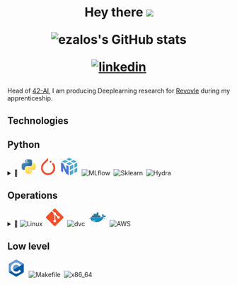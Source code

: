 
<h1 align="center">
  Hey there
  <img src="https://media.giphy.com/media/hvRJCLFzcasrR4ia7z/giphy.gif" width="30px"/>

![ezalos's GitHub stats](https://github-readme-stats.vercel.app/api?username=ezalos&show_icons=true&theme=tokyonight)

[<img src='https://cdn.jsdelivr.net/npm/simple-icons@3.0.1/icons/linkedin.svg' alt='linkedin' height='40'>](https://www.linkedin.com/in/louis-d-7b3610203/)

</h1>

Head of [42-AI](https://github.com/42-AI), I am producing Deeplearning research for [Revovle](https://revolve.team/) during my apprenticeship.



## Technologies

<h2>
  Python
</h2>
<details>
  <summary>
		🚀
		<!-- <br/> -->
		<img src="https://raw.githubusercontent.com/devicons/devicon/1119b9f84c0290e0f0b38982099a2bd027a48bf1/icons/python/python-original.svg" title="Python" alt="Python" width="40" height="40"/>
		<!-- <br/> -->
		<img src="https://raw.githubusercontent.com/devicons/devicon/1119b9f84c0290e0f0b38982099a2bd027a48bf1/icons/pytorch/pytorch-original.svg" title="Pytotch" alt="Pytotch" width="40" height="40"/>&nbsp;
		<img src="https://raw.githubusercontent.com/devicons/devicon/1119b9f84c0290e0f0b38982099a2bd027a48bf1/icons/numpy/numpy-original.svg" title="Numpy" alt="Numpy" width="40" height="40"/>&nbsp;
  		<img src="https://mlflow.org/images/MLflow-logo-final-white-TM.png" title="MLflow" alt="MLflow" height="40"/>&nbsp;
		<img src="https://scikit-learn.org/stable/_static/scikit-learn-logo-small.png" title="Sklearn" alt="Sklearn" height="40"/>&nbsp;
		<img src="https://hydra.cc/img/logo.svg" title="Hydra" alt="Hydra" height="40"/>&nbsp;
  </summary>
  <img src="https://raw.githubusercontent.com/devicons/devicon/1119b9f84c0290e0f0b38982099a2bd027a48bf1/icons/pytest/pytest-original.svg" title="pytest" alt="pytest" width="40" height="40"/>&nbsp;
  <img src="https://raw.githubusercontent.com/devicons/devicon/1119b9f84c0290e0f0b38982099a2bd027a48bf1/icons/fastapi/fastapi-original.svg" title="fastapi" alt="fastapi" width="40" height="40"/>&nbsp;
  <br/>
  <img src="https://raw.githubusercontent.com/devicons/devicon/1119b9f84c0290e0f0b38982099a2bd027a48bf1/icons/pandas/pandas-original.svg" title="Pandas" alt="Pandas" width="40" height="40"/>&nbsp;
  <img src="https://raw.githubusercontent.com/optuna/optuna/master/docs/image/optuna-logo.png" title="optuna" alt="optuna" height="40"/>&nbsp;
  <br/>
  <img src="https://upload.wikimedia.org/wikipedia/commons/thumb/0/01/Created_with_Matplotlib-logo.svg/128px-Created_with_Matplotlib-logo.svg.png?20150219130408" title="Matplotlib" alt="Matplotlib" width="40" height="40"/>&nbsp;
  <img src="https://seaborn.pydata.org/_images/logo-mark-lightbg.svg" title="Seaborn" alt="Seaborn" width="40" height="40"/>&nbsp;
  <!-- <img src="https://img.shields.io/badge/Weights_&_Biases-FFBE00?style=for-the-badge&logo=WeightsAndBiases&logoColor=white" title="" alt="" height="40"/>&nbsp; -->
</details>

<h2>
  Operations
</h2>
<details>
  <summary>
		🚀
		<!-- <br/> -->
    	<img src="https://upload.wikimedia.org/wikipedia/commons/3/35/Tux.svg" title="Linux" alt="Linux" width="40" height="40"/>&nbsp;
		<img src="https://raw.githubusercontent.com/devicons/devicon/1119b9f84c0290e0f0b38982099a2bd027a48bf1/icons/git/git-original.svg" title="git" alt="git" width="40" height="40"/>&nbsp;
		<!-- <br/> -->
		<img src="https://katacoda.com/dvc/avatar" title="dvc" alt="dvc" width="40" height="40"/>&nbsp;
		<img src="https://raw.githubusercontent.com/devicons/devicon/1119b9f84c0290e0f0b38982099a2bd027a48bf1/icons/docker/docker-original.svg" title="Ubuntu" alt="Ubuntu" width="40" height="40"/>&nbsp;
		<img src="https://upload.wikimedia.org/wikipedia/commons/thumb/9/93/Amazon_Web_Services_Logo.svg/1200px-Amazon_Web_Services_Logo.svg.png" title="AWS" alt="AWS" height="40"/>&nbsp;
  </summary>
  <img src="https://raw.githubusercontent.com/devicons/devicon/1119b9f84c0290e0f0b38982099a2bd027a48bf1/icons/ubuntu/ubuntu-plain.svg" title="Ubuntu" alt="Ubuntu" width="40" height="40"/>&nbsp;
  <img src="https://secrethub.io/img/gitlab-ci.png" title="Gitlab" alt="Gitlab" width="40" height="40"/>&nbsp;
  <img src="https://raw.githubusercontent.com/devicons/devicon/1119b9f84c0290e0f0b38982099a2bd027a48bf1/icons/debian/debian-original.svg" title="Debian" alt="Debian" width="40" height="40"/>&nbsp;
  <img src="https://raw.githubusercontent.com/devicons/devicon/1119b9f84c0290e0f0b38982099a2bd027a48bf1/icons/github/github-original.svg" title="Github" alt="Github" width="40" height="40"/>&nbsp;
  <img src="https://raw.githubusercontent.com/devicons/devicon/1119b9f84c0290e0f0b38982099a2bd027a48bf1/icons/gitlab/gitlab-original.svg" title="Gitlab" alt="Gitlab" width="40" height="40"/>&nbsp;
</details>

<!-- <details> -->
  <!-- <summary> -->

<h2>
 Low level
</h2>
<div>
	<!-- <br/> -->
	<img src="https://raw.githubusercontent.com/devicons/devicon/1119b9f84c0290e0f0b38982099a2bd027a48bf1/icons/c/c-original.svg" title="C" alt="C" width="40" height="40"/>&nbsp;
	<img src="https://cdn.icon-icons.com/icons2/2107/PNG/512/file_type_makefile_icon_130408.png" title="Makefile" alt="Makefile" height="40"/>&nbsp;
	<img src="https://user-images.githubusercontent.com/5421823/62779160-4d8fff00-baaa-11e9-8534-d3f17248b073.png" title="x86_64" alt="x86_64" height="40"/>&nbsp;
</div>
  <!-- </summary> -->
<!-- </details> -->


<!-- [<img src='https://cdn.jsdelivr.net/npm/simple-icons@3.0.1/icons/github.svg' alt='github' height='40'>](https://github.com/ezalos) -->
<!-- [<img src='https://cdn.jsdelivr.net/npm/simple-icons@3.0.1/icons/twitter.svg' alt='twitter' height='40'>](https://twitter.com/ezalos) -->


<!-- ## Algorithms

### ML

### DL

### RL -->

